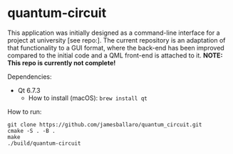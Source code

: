 # quantum-circuit

This application was initially designed as a command-line interface for a project at university [see repo:].
The current repository is an adaptation of that functionality to a GUI format, where the back-end has been improved compared to the initial code and a QML front-end is attached to it.
**NOTE: This repo is currently not complete!**

Dependencies: 

- Qt 6.7.3
  * How to install (macOS):
  ```brew install qt ```


How to run: 
```
git clone https://github.com/jamesballaro/quantum_circuit.git
cmake -S . -B .
make
./build/quantum-circuit
```




























 
